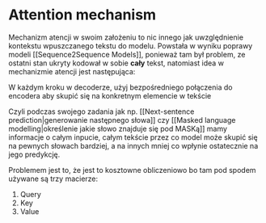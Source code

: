 # Attention mechanism

Mechanizm atencji w swoim założeniu to nic innego jak uwzględnienie kontekstu wpuszczanego tekstu do modelu. Powstała w wyniku poprawy modeli [[Sequence2Sequence Models]], ponieważ tam był problem, ze ostatni stan ukryty kodował w sobie **cały** tekst, natomiast idea w mechanizmie atencji jest następująca:

W każdym kroku w decoderze, użyj bezpośredniego połączenia do encodera aby skupić się na konkretnym elemencie w tekście 

Czyli podczas swojego zadania jak np. [[Next-sentence prediction|generowanie następnego słowa]] czy [[Masked language modelling|określenie jakie słowo znajduje się pod MASKą]] mamy informacje o całym inpucie, całym tekście przez co model może skupić się na pewnych słowach bardziej, a na innych mniej co wpłynie ostatecznie na jego predykcję.

Problemem jest to, że jest to kosztowne obliczeniowo bo tam pod spodem używane są trzy macierze:

1. Query
2. Key
3. Value